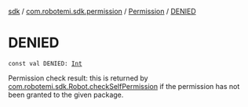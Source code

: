 [sdk](../../index.md) / [com.robotemi.sdk.permission](../index.md) / [Permission](index.md) / [DENIED](./-d-e-n-i-e-d.md)

# DENIED

`const val DENIED: `[`Int`](https://kotlinlang.org/api/latest/jvm/stdlib/kotlin/-int/index.html)

Permission check result: this is returned by [com.robotemi.sdk.Robot.checkSelfPermission](../../com.robotemi.sdk/-robot/check-self-permission.md)
if the permission has not been granted to the given package.


